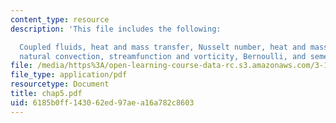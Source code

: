 ```yaml
---
content_type: resource
description: 'This file includes the following:

  Coupled fluids, heat and mass transfer, Nusselt number, heat and mass transfer coefficients,
  natural convection, streamfunction and vorticity, Bernoulli, and semester wrapup.'
file: /media/https%3A/open-learning-course-data-rc.s3.amazonaws.com/3-185-transport-phenomena-in-materials-engineering-fall-2003/6185b0ff143062ed97aea16a782c8603_chap5.pdf
file_type: application/pdf
resourcetype: Document
title: chap5.pdf
uid: 6185b0ff-1430-62ed-97ae-a16a782c8603
---
```

